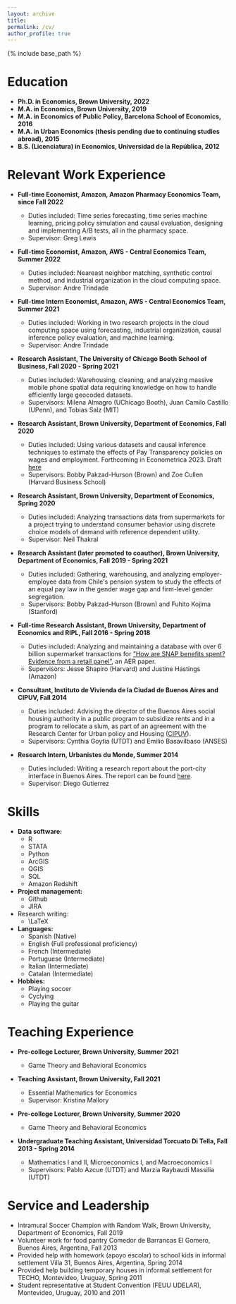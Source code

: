 ```yaml
---
layout: archive
title:
permalink: /cv/
author_profile: true
---
```


{% include base_path %}


Education
======
* **Ph.D. in Economics, Brown University, 2022**
* **M.A. in Economics, Brown University, 2019**
* **M.A. in Economics of Public Policy, Barcelona School of Economics, 2016**
* **M.A. in Urban Economics (thesis pending due to continuing studies abroad), 2015**
* **B.S. (Licenciatura) in Economics, Universidad de la República, 2012**


Relevant Work Experience
======
* **Full-time Economist, Amazon, Amazon Pharmacy Economics Team, since Fall 2022**
  * Duties included: Time series forecasting, time series machine learning, pricing policy simulation and causal evaluation, designing and implementing A/B tests, all in the pharmacy space. 
  * Supervisor: Greg Lewis

* **Full-time Economist, Amazon, AWS - Central Economics Team, Summer 2022**
  * Duties included: Neareast neighbor matching, synthetic control method, and industrial organization in the cloud computing space.
  * Supervisor: Andre Trindade

* **Full-time Intern Economist, Amazon, AWS - Central Economics Team, Summer 2021**
  * Duties included: Working in two research projects in the cloud computing space using forecasting, industrial organization, causal inference policy evaluation, and machine learning.
  * Supervisor: Andre Trindade

* **Research Assistant, The University of Chicago Booth School of Business, Fall 2020 - Spring 2021**
  * Duties included: Warehousing, cleaning, and analyzing massive mobile phone spatial data requiring knowledge on how to handle efficiently large geocoded datasets.
  * Supervisors: Milena Almagro (UChicago Booth), Juan Camilo Castillo (UPenn), and Tobias Salz (MIT)

* **Research Assistant, Brown University, Department of Economics, Fall 2020**
  * Duties included:  Using various datasets and causal inference techniques to estimate the effects of Pay Transparency policies on wages and employment. Forthcoming in Econometrica 2023. Draft [here](https://docs.google.com/a/brown.edu/viewer?a=v&pid=sites&srcid=YnJvd24uZWR1fGJwaHxneDo3MGQ1ZWRlZmE1ZDgxN2Iw)
  * Supervisors: Bobby Pakzad-Hurson (Brown) and Zoe Cullen (Harvard Business School)
 
* **Research Assistant, Brown University, Department of Economics, Spring 2020**
  * Duties included: Analyzing transactions data from supermarkets for a project trying to understand consumer behavior using discrete choice models of demand with reference dependent utility.
  * Supervisor: Neil Thakral

* **Research Assistant (later promoted to coauthor), Brown University, Department of Economics, Fall 2019 - Spring 2021**
  * Duties included: Gathering, warehousing, and analyzing employer-employee data from Chile's pension system to study the effects of an equal pay law in the gender wage gap and firm-level gender segregation.
  * Supervisors: Bobby Pakzad-Hurson (Brown) and Fuhito Kojima (Stanford)

* **Full-time Research Assistant, Brown University, Department of Economics and RIPL, Fall 2016 - Spring 2018**
  * Duties included: Analyzing and maintaining a database with over 6 billion supermarket transactions for [”How are SNAP benefits spent? Evidence from a retail panel”](https://www.aeaweb.org/articles?id=10.1257/aer.20170866), an AER paper.
  * Supervisors: Jesse Shapiro (Harvard) and Justine Hastings (Amazon)

* **Consultant, Instituto de Vivienda de la Ciudad de Buenos Aires and CIPUV, Fall 2014**
  * Duties included: Advising the director of the Buenos Aires social housing authority in a public program to subsidize rents and in a program to rellocate a slum, as part of an agreement with the Research Center for Urban policy and Housing ([CIPUV](https://www.utdt.edu/ver_contenido.php?id_contenido=10061&id_item_menu=15810)).
  * Supervisors: Cynthia Goytia (UTDT) and Emilio Basavilbaso (ANSES)

* **Research Intern, Urbanistes du Monde, Summer 2014**
  * Duties included: Writing a research report about the port-city interface in Buenos Aires. The report can be found [here](https://drive.google.com/file/d/112Iprn4kNDdO5DCwvZXNosGHrQhc_vBh/view?usp=sharing).
  * Supervisor: Diego Gutierrez


Skills
======
* **Data software:**
  * R
  * STATA
  * Python
  * ArcGIS
  * QGIS
  * SQL
  * Amazon Redshift
* **Project management:**
  * Github
  * JIRA
* Research writing:
  * \LaTeX 
* **Languages:**
  * Spanish (Native)
  * English (Full professional proficiency)
  * French (Intermediate)
  * Portuguese (Intermediate)
  * Italian (Intermediate)
  * Catalan (Intermediate)
* **Hobbies:**
  * Playing soccer
  * Cyclying
  * Playing the guitar  


Teaching Experience
======
* **Pre-college Lecturer, Brown University, Summer 2021**
  * Game Theory and Behavioral Economics

* **Teaching Assistant, Brown University, Fall 2021**
  * Essential Mathematics for Economics
  * Supervisor: Kristina Mallory

* **Pre-college Lecturer, Brown University, Summer 2020**
  * Game Theory and Behavioral Economics 

* **Undergraduate Teaching Assistant, Universidad Torcuato Di Tella, Fall 2013 - Spring 2014**
  * Mathematics I and II, Microeconomics I, and Macroeconomics I
  * Supervisors: Pablo Azcue (UTDT) and Marzia Raybaudi Massilia (UTDT)
  

Service and Leadership
======
* Intramural Soccer Champion with Random Walk, Brown University, Department of Economics, Fall 2019
* Volunteer work for food pantry Comedor de Barrancas El Gomero, Buenos Aires, Argentina, Fall 2013
* Provided help with homework (apoyo escolar) to school kids in informal settlement Villa 31, Buenos Aires, Argentina, Spring 2014
* Provided help building temporary houses in informal settlement for TECHO, Montevideo, Uruguay, Spring 2011
* Student representative at Student Convention (FEUU UDELAR), Montevideo, Uruguay, 2010 and 2011
